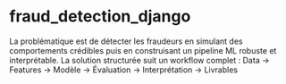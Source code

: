 # fraud_detection_django
La problématique est de détecter les fraudeurs en simulant des comportements crédibles puis en construisant un pipeline ML robuste et interprétable. La solution structurée suit un workflow complet : Data → Features → Modèle → Évaluation → Interprétation → Livrables
